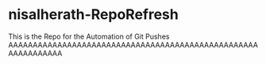 # nisalherath-RepoRefresh
This is the Repo for the Automation of Git Pushes
AAAAAAAAAAAAAAAAAAAAAAAAAAAAAAAAAAAAAAAAAAAAAAAAAAAAAAAAAAAAAA